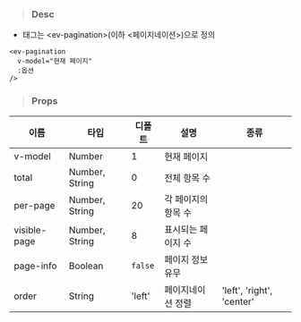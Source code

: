 
>### Desc
 - 태그는 &lt;ev-pagination&gt;(이하 <페이지네이션>)으로 정의

```
<ev-pagination
  v-model="현재 페이지"
  :옵션
/>
```

>### Props
| 이름 | 타입 | 디폴트 | 설명 | 종류 |
| --- | ---- | ----- | ---- | --- |
| v-model | Number | 1 | 현재 페이지 |  |
| total | Number, String | 0 | 전체 항목 수 | |
| per-page | Number, String | 20 | 각 페이지의 항목 수 | |
| visible-page | Number, String | 8 | 표시되는 페이지 수 | |
| page-info | Boolean | `false` | 페이지 정보 유무 | |
| order | String | 'left' | 페이지네이션 정렬 | 'left', 'right', 'center' |
